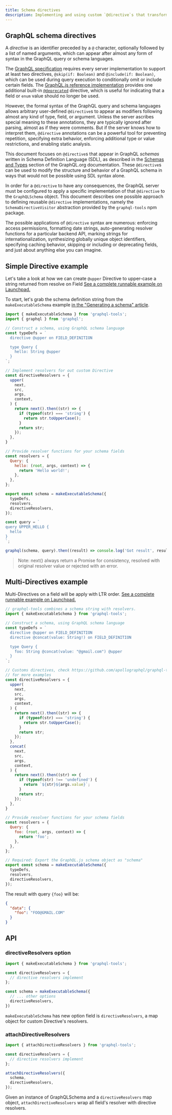 ```yaml
---
title: Schema directives
description: Implementing and using custom `@directive`s that transform schema types, fields, and arguments
---
```


## GraphQL schema directives

A _directive_ is an identifier preceded by a `@` character, optionally followed by a list of named arguments, which can appear after almost any form of syntax in the GraphQL query or schema languages.

The [GraphQL specification](http://facebook.github.io/graphql/October2016/#sec-Type-System.Directives) requires every server implementation to support at least two directives, `@skip(if: Boolean)` and `@include(if: Boolean)`, which can be used during query execution to conditionally omit or include certain fields. The [GraphQL.js reference implementation](https://github.com/graphql/graphql-js) provides one additional built-in [`@deprecated`](https://github.com/graphql/graphql-js/blob/master/src/type/directives.js) directive, which is useful for indicating that a field or `enum` value should no longer be used.

However, the formal syntax of the GraphQL query and schema languages allows arbitrary user-defined `@directive`s to appear as modifiers following almost any kind of type, field, or argument. Unless the server ascribes special meaning to these annotations, they are typically ignored after parsing, almost as if they were comments. But if the server knows how to interpret them, `@directive` annotations can be a powerful tool for preventing repetition, specifying extra behavior, enforcing additional type or value restrictions, and enabling static analysis.

This document focuses on `@directive`s that appear in GraphQL _schemas_ written in Schema Definition Language (SDL), as described in the [Schemas and Types](http://graphql.org/learn/schema/) section of the GraphQL.org documentation. These `@directive`s can be used to modify the structure and behavior of a GraphQL schema in ways that would not be possible using SDL syntax alone.

In order for a `@directive` to have any consequences, the GraphQL server must be configured to apply a specific implementation of that `@directive` to the `GraphQLSchema` object. This document describes one possible approach to defining reusable `@directive` implementations, namely the `SchemaDirectiveVisitor` abstraction provided by the `graphql-tools` npm package.

The possible applications of `@directive` syntax are numerous: enforcing access permissions, formatting date strings, auto-generating resolver functions for a particular backend API, marking strings for internationalization, synthesizing globally unique object identifiers, specifying caching behavior, skipping or including or deprecating fields, and just about anything else you can imagine.

## Simple Directive example

Let's take a look at how we can create `@upper` Directive to upper-case a string returned from resolve on Field
[See a complete runnable example on Launchpad.](https://launchpad.graphql.com/p00rw37qx0)

To start, let's grab the schema definition string from the `makeExecutableSchema` example [in the "Generating a schema" article](/tools/graphql-tools/generate-schema.html#example).

```js
import { makeExecutableSchema } from 'graphql-tools';
import { graphql } from 'graphql';

// Construct a schema, using GraphQL schema language
const typeDefs = `
  directive @upper on FIELD_DEFINITION

  type Query {
    hello: String @upper
  }
`;

// Implement resolvers for out custom Directive
const directiveResolvers = {
  upper(
    next,
    src,
    args,
    context,
  ) {
    return next().then((str) => {
      if (typeof(str) === 'string') {
        return str.toUpperCase();
      }
      return str;
    });
  },
}

// Provide resolver functions for your schema fields
const resolvers = {
  Query: {
    hello: (root, args, context) => {
      return 'Hello world!';
    },
  },
};

export const schema = makeExecutableSchema({
  typeDefs,
  resolvers,
  directiveResolvers,
});

const query = `
query UPPER_HELLO {
  hello
}
`;

graphql(schema, query).then((result) => console.log('Got result', result));
```

> Note: next() always return a Promise for consistency, resolved with original resolver value or rejected with an error.

## Multi-Directives example

Multi-Directives on a field will be apply with LTR order.
[See a complete runnable example on Launchpad.](https://launchpad.graphql.com/nx945rq1x7)

```js
// graphql-tools combines a schema string with resolvers.
import { makeExecutableSchema } from 'graphql-tools';

// Construct a schema, using GraphQL schema language
const typeDefs = `
  directive @upper on FIELD_DEFINITION
  directive @concat(value: String!) on FIELD_DEFINITION

  type Query {
    foo: String @concat(value: "@gmail.com") @upper
  }
`;

// Customs directives, check https://github.com/apollographql/graphql-tools/pull/518
// for more examples
const directiveResolvers = {
  upper(
    next,
    src,
    args,
    context,
  ) {
    return next().then((str) => {
      if (typeof(str) === 'string') {
        return str.toUpperCase();
      }
      return str;
    });
  },
  concat(
    next,
    src,
    args,
    context,
  ) {
    return next().then((str) => {
      if (typeof(str) !== 'undefined') {
        return `${str}${args.value}`;
      }
      return str;
    });
  },
}

// Provide resolver functions for your schema fields
const resolvers = {
  Query: {
    foo: (root, args, context) => {
      return 'foo';
    },
  },
};

// Required: Export the GraphQL.js schema object as "schema"
export const schema = makeExecutableSchema({
  typeDefs,
  resolvers,
  directiveResolvers,
});
```

The result with query `{foo}` will be:
```json
{
  "data": {
    "foo": "FOO@GMAIL.COM"
  }
}
```

## API

### directiveResolvers option

```js
import { makeExecutableSchema } from 'graphql-tools';

const directiveResolvers = {
  // directive resolvers implement
};

const schema = makeExecutableSchema({
  // ... other options
  directiveResolvers,
})
```

`makeExecutableSchema` has new option field is `directiveResolvers`, a map object for custom Directive's resolvers.

### attachDirectiveResolvers

```js
import { attachDirectiveResolvers } from 'graphql-tools';

const directiveResolvers = {
  // directive resolvers implement
};

attachDirectiveResolvers({
  schema,
  directiveResolvers,
});
```

Given an instance of GraphQLSchema and a `directiveResolvers` map object, `attachDirectiveResolvers` wrap all field's resolver with directive resolvers.
